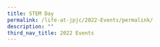 ```yaml
---
title: STEM Day
permalink: /life-at-jpjc/2022-Events/permalink/
description: ""
third_nav_title: 2022 Events
---
```


